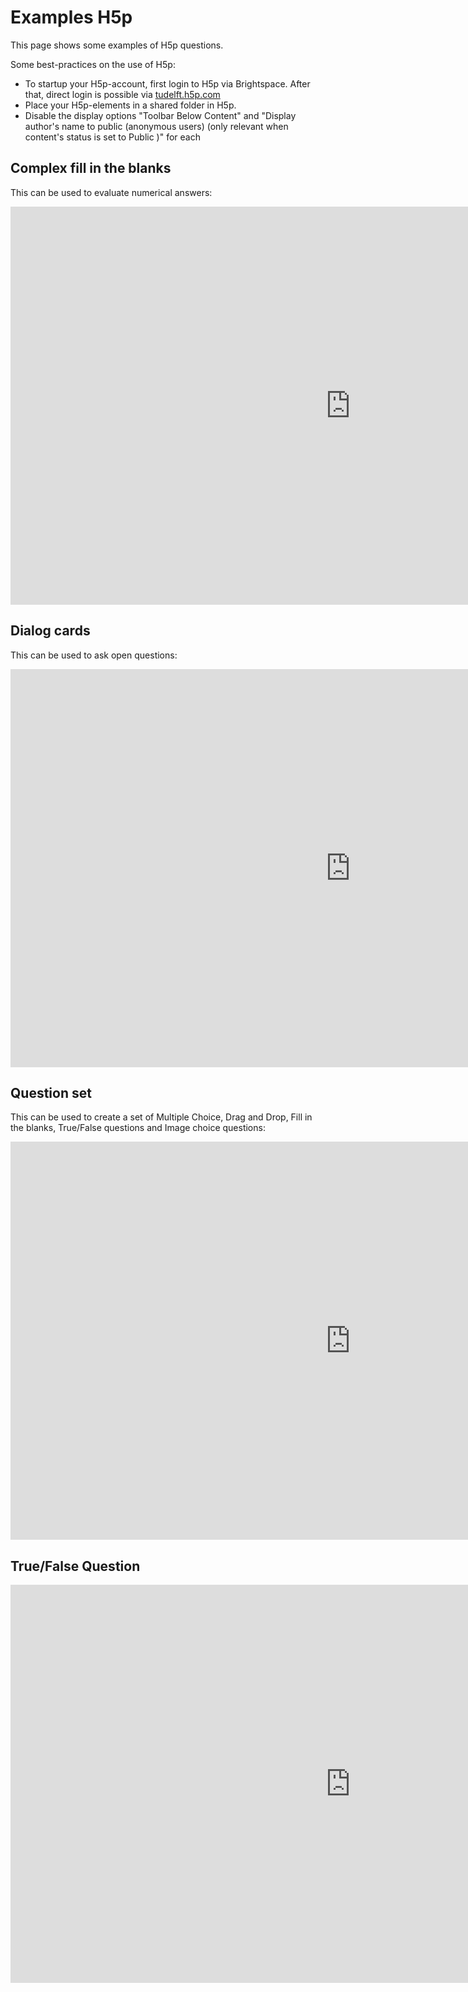 # Examples H5p

This page shows some examples of H5p questions.

Some best-practices on the use of H5p:
 - To startup your H5p-account, first login to H5p via Brightspace. After that, direct login is possible via [tudelft.h5p.com](tudelft.h5p.com)
 - Place your H5p-elements in a shared folder in H5p.
 - Disable the display options "Toolbar Below Content" and "Display author's name to public (anonymous users) (only relevant when content's status is set to Public )" for each 

## Complex fill in the blanks
This can be used to evaluate numerical answers:
<iframe src="https://tudelft.h5p.com/content/1292010272694757307/embed" aria-label="Example MUDE" width="1088" height="637" frameborder="0" allowfullscreen="allowfullscreen" allow="autoplay *; geolocation *; microphone *; camera *; midi *; encrypted-media *"></iframe><script src="https://tudelft.h5p.com/js/h5p-resizer.js" charset="UTF-8"></script>

## Dialog cards
This can be used to ask open questions:
<iframe src="https://tudelft.h5p.com/content/1292050206829217497/embed" aria-label="PA1 File Contents" width="1088" height="637" frameborder="0" allowfullscreen="allowfullscreen" allow="autoplay *; geolocation *; microphone *; camera *; midi *; encrypted-media *"></iframe><script src="https://tudelft.h5p.com/js/h5p-resizer.js" charset="UTF-8"></script>

## Question set
This can be used to create a set of Multiple Choice, Drag and Drop, Fill in the blanks, True/False questions and Image choice questions:
<iframe src="https://tudelft.h5p.com/content/1292062157562749767/embed" aria-label="quiz_uniform_motion" width="1088" height="637" frameborder="0" allowfullscreen="allowfullscreen" allow="autoplay *; geolocation *; microphone *; camera *; midi *; encrypted-media *"></iframe><script src="https://tudelft.h5p.com/js/h5p-resizer.js" charset="UTF-8"></script>

## True/False Question
<iframe src="https://tudelft.h5p.com/content/1292061623388939257/embed" aria-label="quiz_blue_vs_LS" width="1088" height="637" frameborder="0" allowfullscreen="allowfullscreen" allow="autoplay *; geolocation *; microphone *; camera *; midi *; encrypted-media *"></iframe><script src="https://tudelft.h5p.com/js/h5p-resizer.js" charset="UTF-8"></script>